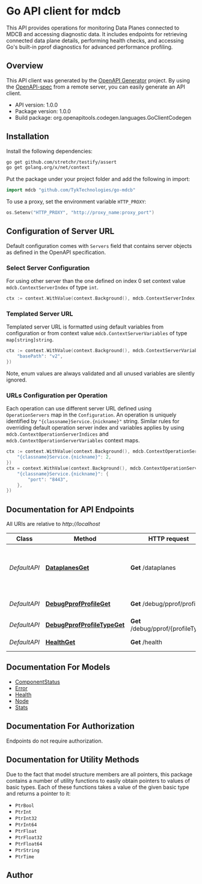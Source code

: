 # Go API client for mdcb

This API provides operations for monitoring Data Planes connected to MDCB and accessing diagnostic data.  It includes endpoints for retrieving connected data plane details, performing health checks,  and accessing Go's built-in pprof diagnostics for advanced performance profiling.


## Overview
This API client was generated by the [OpenAPI Generator](https://openapi-generator.tech) project.  By using the [OpenAPI-spec](https://www.openapis.org/) from a remote server, you can easily generate an API client.

- API version: 1.0.0
- Package version: 1.0.0
- Build package: org.openapitools.codegen.languages.GoClientCodegen

## Installation

Install the following dependencies:

```sh
go get github.com/stretchr/testify/assert
go get golang.org/x/net/context
```

Put the package under your project folder and add the following in import:

```go
import mdcb "github.com/TykTechnologies/go-mdcb"
```

To use a proxy, set the environment variable `HTTP_PROXY`:

```go
os.Setenv("HTTP_PROXY", "http://proxy_name:proxy_port")
```

## Configuration of Server URL

Default configuration comes with `Servers` field that contains server objects as defined in the OpenAPI specification.

### Select Server Configuration

For using other server than the one defined on index 0 set context value `mdcb.ContextServerIndex` of type `int`.

```go
ctx := context.WithValue(context.Background(), mdcb.ContextServerIndex, 1)
```

### Templated Server URL

Templated server URL is formatted using default variables from configuration or from context value `mdcb.ContextServerVariables` of type `map[string]string`.

```go
ctx := context.WithValue(context.Background(), mdcb.ContextServerVariables, map[string]string{
	"basePath": "v2",
})
```

Note, enum values are always validated and all unused variables are silently ignored.

### URLs Configuration per Operation

Each operation can use different server URL defined using `OperationServers` map in the `Configuration`.
An operation is uniquely identified by `"{classname}Service.{nickname}"` string.
Similar rules for overriding default operation server index and variables applies by using `mdcb.ContextOperationServerIndices` and `mdcb.ContextOperationServerVariables` context maps.

```go
ctx := context.WithValue(context.Background(), mdcb.ContextOperationServerIndices, map[string]int{
	"{classname}Service.{nickname}": 2,
})
ctx = context.WithValue(context.Background(), mdcb.ContextOperationServerVariables, map[string]map[string]string{
	"{classname}Service.{nickname}": {
		"port": "8443",
	},
})
```

## Documentation for API Endpoints

All URIs are relative to *http://localhost*

Class | Method | HTTP request | Description
------------ | ------------- | ------------- | -------------
*DefaultAPI* | [**DataplanesGet**](docs/DefaultAPI.md#dataplanesget) | **Get** /dataplanes | Retrieve information of all the connected data plane nodes.
*DefaultAPI* | [**DebugPprofProfileGet**](docs/DefaultAPI.md#debugpprofprofileget) | **Get** /debug/pprof/profile | CPU Profiling data
*DefaultAPI* | [**DebugPprofProfileTypeGet**](docs/DefaultAPI.md#debugpprofprofiletypeget) | **Get** /debug/pprof/{profileType} | pprof data
*DefaultAPI* | [**HealthGet**](docs/DefaultAPI.md#healthget) | **Get** /health | Health Check


## Documentation For Models

 - [ComponentStatus](docs/ComponentStatus.md)
 - [Error](docs/Error.md)
 - [Health](docs/Health.md)
 - [Node](docs/Node.md)
 - [Stats](docs/Stats.md)


## Documentation For Authorization

Endpoints do not require authorization.


## Documentation for Utility Methods

Due to the fact that model structure members are all pointers, this package contains
a number of utility functions to easily obtain pointers to values of basic types.
Each of these functions takes a value of the given basic type and returns a pointer to it:

* `PtrBool`
* `PtrInt`
* `PtrInt32`
* `PtrInt64`
* `PtrFloat`
* `PtrFloat32`
* `PtrFloat64`
* `PtrString`
* `PtrTime`

## Author




